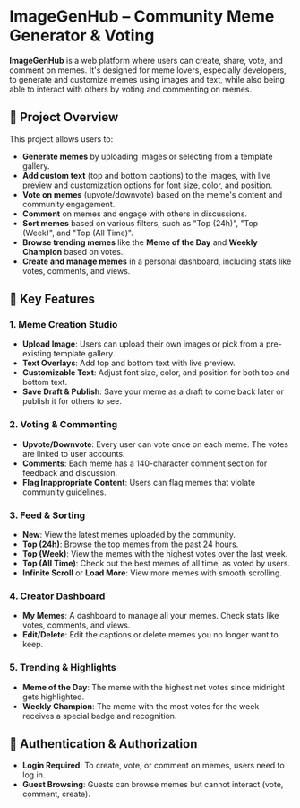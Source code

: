 # ImageGenHub – Community Meme Generator & Voting

**ImageGenHub** is a web platform where users can create, share, vote, and comment on memes. It's designed for meme lovers, especially developers, to generate and customize memes using images and text, while also being able to interact with others by voting and commenting on memes.

## 🎯 Project Overview

This project allows users to:
- **Generate memes** by uploading images or selecting from a template gallery.
- **Add custom text** (top and bottom captions) to the images, with live preview and customization options for font size, color, and position.
- **Vote on memes** (upvote/downvote) based on the meme's content and community engagement.
- **Comment** on memes and engage with others in discussions.
- **Sort memes** based on various filters, such as "Top (24h)", "Top (Week)", and "Top (All Time)".
- **Browse trending memes** like the **Meme of the Day** and **Weekly Champion** based on votes.
- **Create and manage memes** in a personal dashboard, including stats like votes, comments, and views.

## 👥 Key Features

### 1. **Meme Creation Studio**
- **Upload Image**: Users can upload their own images or pick from a pre-existing template gallery.
- **Text Overlays**: Add top and bottom text with live preview.
- **Customizable Text**: Adjust font size, color, and position for both top and bottom text.
- **Save Draft & Publish**: Save your meme as a draft to come back later or publish it for others to see.

### 2. **Voting & Commenting**
- **Upvote/Downvote**: Every user can vote once on each meme. The votes are linked to user accounts.
- **Comments**: Each meme has a 140-character comment section for feedback and discussion.
- **Flag Inappropriate Content**: Users can flag memes that violate community guidelines.

### 3. **Feed & Sorting**
- **New**: View the latest memes uploaded by the community.
- **Top (24h)**: Browse the top memes from the past 24 hours.
- **Top (Week)**: View the memes with the highest votes over the last week.
- **Top (All Time)**: Check out the best memes of all time, as voted by users.
- **Infinite Scroll** or **Load More**: View more memes with smooth scrolling.

### 4. **Creator Dashboard**
- **My Memes**: A dashboard to manage all your memes. Check stats like votes, comments, and views.
- **Edit/Delete**: Edit the captions or delete memes you no longer want to keep.

### 5. **Trending & Highlights**
- **Meme of the Day**: The meme with the highest net votes since midnight gets highlighted.
- **Weekly Champion**: The meme with the most votes for the week receives a special badge and recognition.

## 🔐 Authentication & Authorization

- **Login Required**: To create, vote, or comment on memes, users need to log in.
- **Guest Browsing**: Guests can browse memes but cannot interact (vote, comment, create).
